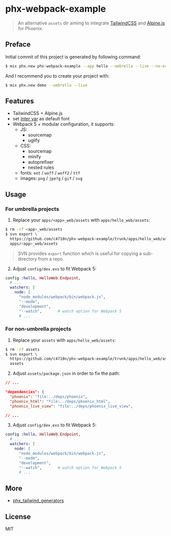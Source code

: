 # phx-webpack-example

> An alternative `assets` dir aiming to integrate [TailwindCSS](https://tailwindcss.com/) and [Alpine.js](https://github.com/alpinejs/alpine) for Phoenix.

## Preface

Initial commit of this project is generated by following command:

```sh
$ mix phx.new phx-webpack-example --app hello --umbrella --live --no-ecto
```

And I recommend you to create your project with:

```sh
$ mix phx.new demo --umbrella --live
```

## Features

- TailwindCSS + Alpine.js
- set [Inter var](https://rsms.me/inter/) as default font
- Webpack 5 + modular configuration, it supports:
  - JS:
    - sourcemap
    - uglify
  - CSS:
    - sourcemap
    - minify
    - autoprefixer
    - nested rules
  - fonts: `eot` / `woff` / `woff2` / `ttf`
  - images: `png` / `jpe?g` / `gif` / `svg`

## Usage

### For umbrella projects

1. Replace your `apps/<app>_web/assets` with `apps/hello_web/assets`:

```sh
$ rm -rf <app>_web/assets
$ svn export \
  https://github.com/c4710n/phx-webpack-example/trunk/apps/hello_web/assets \
  apps/<app>_web/assets
```

> SVN provides `export` function which is useful for copying a sub-directory from a repo.

2. Adjust `config/dev.exs` to fit Webpack 5:

```ex
config :hello, HelloWeb.Endpoint,
  # ...
  watchers: [
    node: [
      "node_modules/webpack/bin/webpack.js",
      "--mode",
      "development",
      "--watch",       # watch option for Webpack 5
      # ...
```

### For non-umbrella projects

1. Replace your `assets` with `apps/hello_web/assets`:

```sh
$ rm -rf assets
$ svn export \
  https://github.com/c4710n/phx-webpack-example/trunk/apps/hello_web/assets \
  assets
```

2. Adjust `assets/package.json` in order to fix the path:

```json
// ...

"dependencies": {
  "phoenix": "file:../deps/phoenix",
  "phoenix_html": "file:../deps/phoenix_html",
  "phoenix_live_view": "file:../deps/phoenix_live_view",

// ...
```

3. Adjust `config/dev.exs` to fit Webpack 5:

```ex
config :hello, HelloWeb.Endpoint,
  # ...
  watchers: [
    node: [
      "node_modules/webpack/bin/webpack.js",
      "--mode",
      "development",
      "--watch",       # watch option for Webpack 5
      # ...
```

## More

- [phx_tailwind_generators](https://github.com/wintermeyer/phx_tailwind_generators)

## License

MIT
